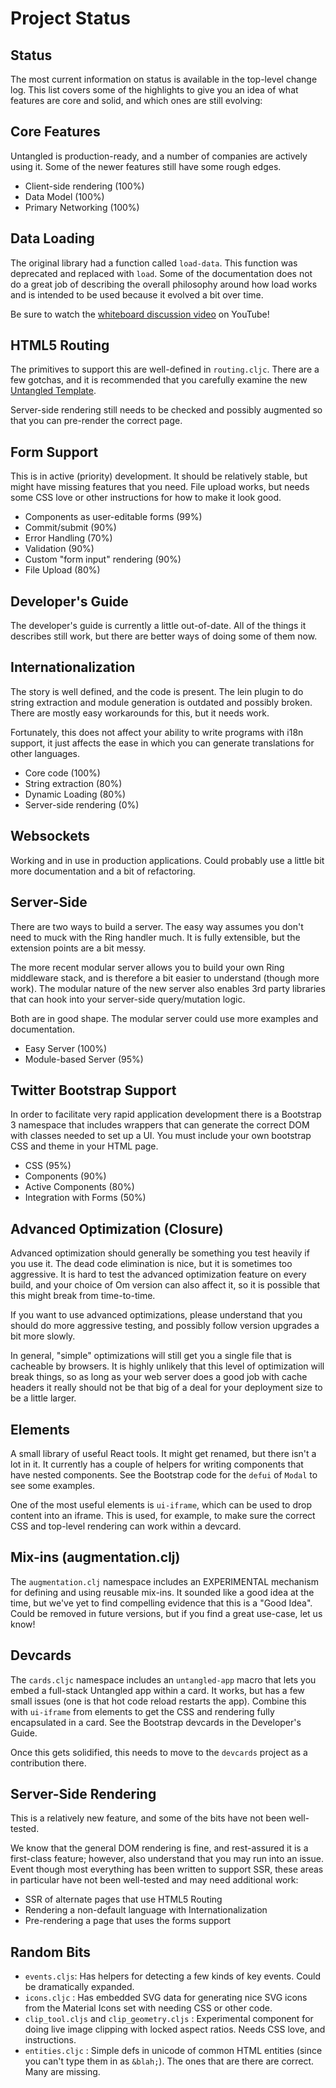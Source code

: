 # Project Status

## Status

The most current information on status is available in the top-level
change log. This list covers some of the highlights to give you an
idea of what features are core and solid, and which ones are still evolving:

## Core Features

Untangled is production-ready, and a number of companies are actively using it. Some of
the newer features still have some rough edges.

- Client-side rendering (100%)
- Data Model (100%)
- Primary Networking (100%)

## Data Loading

The original library had a function called `load-data`. This function
was deprecated and replaced with `load`. Some of the documentation does
not do a great job of describing the overall philosophy around how
load works and is intended to be used because it evolved a bit over time.

Be sure to watch the [whiteboard discussion video](https://youtu.be/mT4jJHf929Q?list=PLVi9lDx-4C_T_gsmBQ_2gztvk6h_Usw6R) on YouTube!

## HTML5 Routing

The primitives to support this are well-defined in `routing.cljc`. There are a few gotchas, and
it is recommended that you carefully examine the new [Untangled Template](https://github.com/untangled-web/untangled-template).

Server-side rendering still needs to be checked and possibly augmented so that
you can pre-render the correct page.

## Form Support

This is in active (priority) development. It should be relatively stable, but might
have missing features that you need. File upload works, but
needs some CSS love or other instructions for how to make it look good.

- Components as user-editable forms (99%)
- Commit/submit (90%)
- Error Handling (70%)
- Validation (90%)
- Custom "form input" rendering (90%)
- File Upload (80%)

## Developer's Guide

The developer's guide is currently a little out-of-date. All of the
things it describes still work, but there are better ways of doing
some of them now.

## Internationalization

The story is well defined, and the code is present. The lein plugin
to do string extraction and module generation is outdated and possibly
broken. There are mostly easy workarounds for this, but it needs work.

Fortunately, this does not affect your ability to write programs with
i18n support, it just affects the ease in which you can generate
translations for other languages.

- Core code (100%)
- String extraction (80%)
- Dynamic Loading (80%)
- Server-side rendering (0%)

## Websockets

Working and in use in production applications. Could probably use a
little bit more documentation and a bit of refactoring.

## Server-Side

There are two ways to build a server. The easy way assumes you don't need
to muck with the Ring handler much. It is fully extensible, but the
extension points are a bit messy.

The more recent modular server allows you to build your own Ring
middleware stack, and is therefore a bit easier to understand (though
more work). The modular nature of the new server also enables 3rd party
libraries that can hook into your server-side query/mutation logic.

Both are in good shape. The modular server could use more examples and
documentation.

- Easy Server (100%)
- Module-based Server (95%)

## Twitter Bootstrap Support

In order to facilitate very rapid application development there is a
Bootstrap 3 namespace that includes wrappers that can generate the
correct DOM with classes needed to set up a UI. You must include your own
bootstrap CSS and theme in your HTML page.

- CSS (95%)
- Components (90%)
- Active Components (80%)
- Integration with Forms (50%)

## Advanced Optimization (Closure)

Advanced optimization should generally be something you test heavily
if you use it. The dead code elimination is nice, but it is sometimes
too aggressive. It is hard to test the advanced optimization feature
on every build, and your choice of Om version can also affect it,
so it is possible that this might break from time-to-time.

If you want to use advanced optimizations, please understand that you
should do more aggressive testing, and possibly follow version upgrades
a bit more slowly.

In general, "simple" optimizations will still get you a single file that is cacheable
by browsers. It is highly unlikely that this level of optimization will break things,
so as long as your web server does a good job with cache headers it really
should not be that big of a deal for your deployment size to be a little larger.


## Elements

A small library of useful React tools. It might get renamed, but
there isn't a lot in it. It currently has a couple of helpers for
writing components that have nested components. See the Bootstrap
code for the `defui` of `Modal` to see some examples.

One of the most useful elements is `ui-iframe`, which can be used
to drop content into an iframe. This is used, for example, to make
sure the correct CSS and top-level rendering can work within a devcard.

## Mix-ins (augmentation.clj)

The `augmentation.clj` namespace includes an EXPERIMENTAL mechanism for defining and
using reusable mix-ins. It sounded like a good idea at the time, but we've yet
to find compelling evidence that this is a "Good Idea". Could be removed
in future versions, but if you find a great use-case, let us know!

## Devcards

The `cards.cljc` namespace includes an `untangled-app` macro that lets you
embed a full-stack Untangled app within a card. It works, but has a few
small issues (one is that hot code reload restarts the app). Combine this
with `ui-iframe` from elements to get the CSS and rendering fully encapsulated
in a card. See the Bootstrap devcards in the Developer's Guide.

Once this gets solidified, this needs to move to the `devcards` project as
a contribution there.

## Server-Side Rendering

This is a relatively new feature, and some of the bits have not been well-tested.

We know that the general DOM rendering is fine, and rest-assured it is a first-class
feature; however,
also understand that you may run into an issue. Event though most everything has been
written to support SSR, these areas in particular have not been well-tested and
may need additional work:

- SSR of alternate pages that use HTML5 Routing
- Rendering a non-default language with Internationalization
- Pre-rendering a page that uses the forms support

## Random Bits

- `events.cljs`: Has helpers for detecting a few kinds of key events. Could be dramatically expanded.
- `icons.cljc` : Has embedded SVG data for generating nice SVG icons from the Material Icons set with needing CSS or other code.
- `clip_tool.cljs` and `clip_geometry.cljs` : Experimental component for doing live image clipping with locked aspect ratios. Needs CSS love, and instructions.
- `entities.cljc` : Simple defs in unicode of common HTML entities (since you can't type them in as `&blah;`). The ones that are there are correct. Many are missing.

